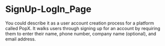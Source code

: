 # SignUp-LogIn_Page
You could describe it as a user account creation process for a platform called PopX. It walks users through signing up for an account by requiring them to enter their name, phone number, company name (optional), and email address.
